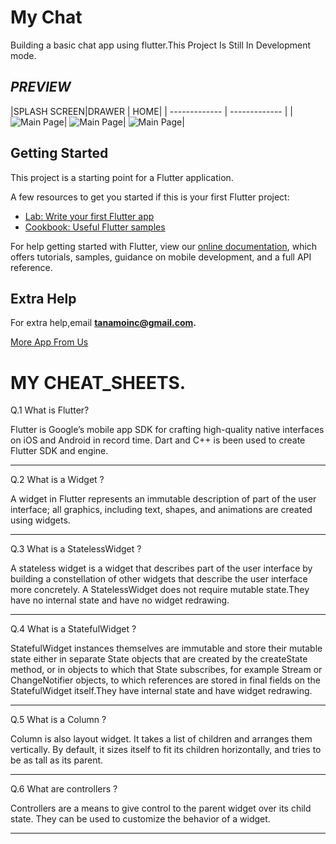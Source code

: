 # My Chat
Building a basic chat app using flutter.This Project Is Still In Development mode.

## ***PREVIEW***

|SPLASH SCREEN|DRAWER | HOME|
|     ------------- | ------------- |
| ![Main Page](pic/c1.png)| ![Main Page](pic/c2.png)| ![Main Page](pic/c3.png)|


## Getting Started

This project is a starting point for a Flutter application.

A few resources to get you started if this is your first Flutter project:

- [Lab: Write your first Flutter app](https://flutter.io/docs/get-started/codelab)
- [Cookbook: Useful Flutter samples](https://flutter.io/docs/cookbook)

For help getting started with Flutter, view our 
[online documentation](https://flutter.io/docs), which offers tutorials, 
samples, guidance on mobile development, and a full API reference.


## Extra Help
For extra help,email **tanamoinc@gmail.com.**

 <a class="btn btn-cta-primary" href='https://play.google.com/store/search?q=tanamo%20inc&c=apps' target="_blank">More App From Us</a>


MY CHEAT_SHEETS.
========================


Q.1 What is Flutter?

Flutter is Google’s mobile app SDK for crafting high-quality native interfaces on iOS and Android in
 record time.
Dart and C++ is been used to create Flutter SDK and engine.

*****************************************************************


Q.2 What is a Widget ?

 A widget in Flutter represents an immutable description of part of the user interface; all graphics,
  including text, shapes, and animations are created using widgets. 
 
 *****************************************************************
 
 
 Q.3 What is a StatelessWidget ?
 
 A stateless widget is a widget that describes part of the user interface by building a constellation
  of other widgets that describe the user interface more concretely. 
 A StatelessWidget does not require mutable state.They have no internal state and  have no widget redrawing. 
 
  *****************************************************************
  
  
  Q.4 What is a StatefulWidget ?
   
 StatefulWidget instances themselves are immutable and store their mutable state either in separate 
 State objects that are
  created by the createState method, or in objects to which that State subscribes, for example Stream 
  or ChangeNotifier objects,
   to which references are stored in final fields on the StatefulWidget itself.They have internal state 
   and  have widget redrawing. 
 
 
  *****************************************************************
  
 Q.5 What is a Column ?

 Column is also layout widget. It takes a list of children and arranges them vertically. By default, 
 it sizes itself to fit its
 children horizontally, and tries to be as tall as its parent.

 *****************************************************************
  Q.6 What are controllers ?
  
  Controllers are a means to give control to the parent widget over its child state. 
  They can be used to customize the behavior of a widget.

 
  *****************************************************************
 
 